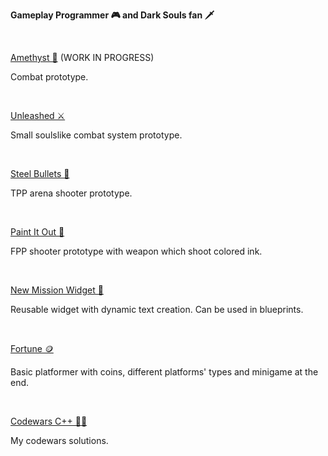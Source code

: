 <b>Gameplay Programmer 🎮 and Dark Souls fan 🗡️</b>

</br>

[Amethyst 💜](https://github.com/apokrif6/Amethyst) (WORK IN PROGRESS)

Combat prototype.

</br>

[Unleashed ⚔️](https://github.com/apokrif6/Unleashed)

Small soulslike combat system prototype.

</br>

[Steel Bullets 🔫](https://github.com/apokrif6/SteelBullets)

TPP arena shooter prototype.

</br>

[Paint It Out 🎨](https://github.com/apokrif6/PaintItOut)

FPP shooter prototype with weapon which shoot colored ink.

</br>

[New Mission Widget 📔](https://github.com/apokrif6/NewMissionWidget)

Reusable widget with dynamic text creation. Can be used in blueprints.

</br>

[Fortune 🪙](https://github.com/apokrif6/Fortune)

Basic platformer with coins, different platforms' types and minigame at the end.

</br>

[Codewars C++ 👨‍💻](https://github.com/apokrif6/codewars-cpp)

My codewars solutions.
